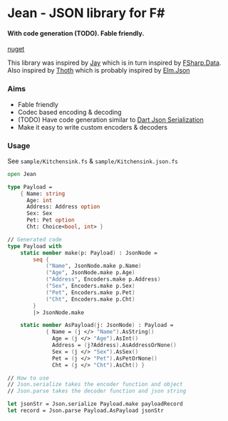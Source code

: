 # Jean - JSON library for F#
#### With code generation (TODO). Fable friendly.
[nuget](https://www.nuget.org/packages/Jean)

This library was inspired by [Jay](https://github.com/pimbrouwers/Jay) which is in turn inspired by [FSharp.Data](https://github.com/fsprojects/FSharp.Data/blob/main/src/Json/JsonDocument.fs).
Also inspired by [Thoth](https://github.com/thoth-org/Thoth.Json) which is probably inspired by [Elm.Json](https://package.elm-lang.org/packages/elm/json/latest/)

### Aims
- Fable friendly
- Codec based encoding & decoding
- (TODO) Have code generation similar to [Dart Json Serialization](https://docs.flutter.dev/development/data-and-backend/json)
- Make it easy to write custom encoders & decoders

### Usage 
See `sample/Kitchensink.fs` & `sample/Kitchensink.json.fs`
```fsharp
open Jean

type Payload =
    { Name: string
      Age: int
      Address: Address option
      Sex: Sex
      Pet: Pet option
      Cht: Choice<bool, int> }

// Generated code
type Payload with
    static member make(p: Payload) : JsonNode =
        seq {
            ("Name", JsonNode.make p.Name)
            ("Age", JsonNode.make p.Age)
            ("Address", Encoders.make p.Address)
            ("Sex", Encoders.make p.Sex)
            ("Pet", Encoders.make p.Pet)
            ("Cht", Encoders.make p.Cht)
        }
        |> JsonNode.make

    static member AsPayload(j: JsonNode) : Payload =
            { Name = (j </> "Name").AsString()
              Age = (j </> "Age").AsInt()
              Address = (j?Address).AsAddressOrNone()
              Sex = (j </> "Sex").AsSex()
              Pet = (j </> "Pet").AsPetOrNone()
              Cht = (j </> "Cht").AsCht() }

// How to use 
// Json.serialize takes the encoder function and object
// Json.parse takes the decoder function and json string

let jsonStr = Json.serialize Payload.make payloadRecord
let record = Json.parse Payload.AsPayload jsonStr
```
